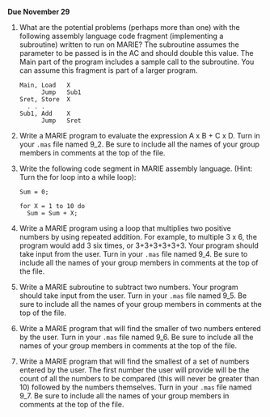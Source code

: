 **Due November 29**

1. What are the potential problems (perhaps more than one) with the following assembly language code fragment (implementing a subroutine) written to run on MARIE? The subroutine assumes the parameter to be passed is in the AC and should double this value. The Main part of the program includes a sample call to the subroutine. You can assume this fragment is part of a larger program.

    ```
    Main, Load   X
          Jump   Sub1
    Sret, Store  X
      . . .
    Sub1, Add    X
          Jump   Sret
    ```

2. Write a MARIE program to evaluate the expression A x B + C x D. Turn in your `.mas` file named 9_2. Be sure to include all the names of your group members in comments at the top of the file.
3. Write the following code segment in MARIE assembly language. (Hint: Turn the for loop into a while loop):
    ```
    Sum = 0;
   
    for X = 1 to 10 do   
      Sum = Sum + X;
    ```
4. Write a MARIE program using a loop that multiplies two positive numbers by using repeated addition. For example, to multiple 3 x 6, the program would add 3 six times, or 3+3+3+3+3+3. Your program should take input from the user. Turn in your `.mas` file named 9_4. Be sure to include all the names of your group members in comments at the top of the file.
5. Write a MARIE subroutine to subtract two numbers. Your program should take input from the user. Turn in your `.mas` file named 9_5. Be sure to include all the names of your group members in comments at the top of the file.
6. Write a MARIE program that will find the smaller of two numbers entered by the user. Turn in your `.mas` file named 9_6. Be sure to include all the names of your group members in comments at the top of the file.
7. Write a MARIE program that will find the smallest of a set of numbers entered by the user. The first number the user will provide will be the count of all the numbers to be compared (this will never be greater than 10) followed by the numbers themselves. Turn in your `.mas` file named 9_7. Be sure to include all the names of your group members in comments at the top of the file.
